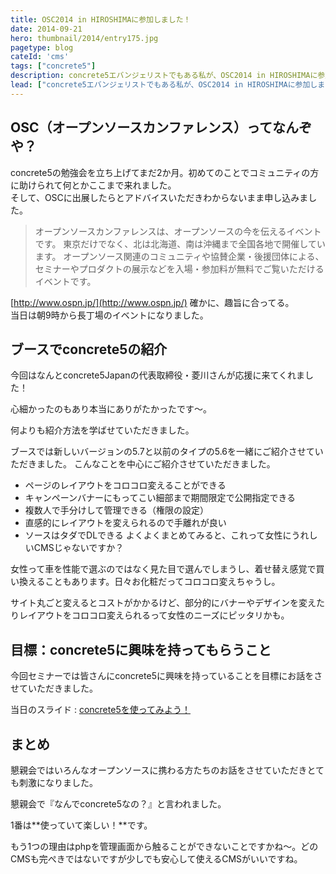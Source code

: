 ```yaml
---
title: OSC2014 in HIROSHIMAに参加しました！
date: 2014-09-21
hero: thumbnail/2014/entry175.jpg
pagetype: blog
cateId: 'cms'
tags: ["concrete5"]
description: concrete5エバンジェリストでもある私が、OSC2014 in HIROSHIMAに参加しました！concrete5 in HIROSHIMAからはCMS・concrete5の紹介でブースを出させていただきました。
lead: ["concrete5エバンジェリストでもある私が、OSC2014 in HIROSHIMAに参加しました！concrete5 in HIROSHIMAからはCMS・concrete5の紹介でブースを出させていただきました。"]
---
```


## OSC（オープンソースカンファレンス）ってなんぞや？

concrete5の勉強会を立ち上げてまだ2か月。初めてのことでコミュニティの方に助けられて何とかここまで来れました。<br>
そして、OSCに出展したらとアドバイスいただきわからないまま申し込みました。


> オープンソースカンファレンスは、オープンソースの今を伝えるイベントです。
> 東京だけでなく、北は北海道、南は沖縄まで全国各地で開催しています。
> オープンソース関連のコミュニティや協賛企業・後援団体による、セミナーやプロダクトの展示などを入場・参加料が無料でご覧いただけるイベントです。

[http://www.ospn.jp/](http://www.ospn.jp/)
確かに、趣旨に合ってる。<br>当日は朝9時から長丁場のイベントになりました。

## ブースでconcrete5の紹介

今回はなんとconcrete5Japanの代表取締役・菱川さんが応援に来てくれました！

心細かったのもあり本当にありがたかったです～。

何よりも紹介方法を学ばせていただきました。

ブースでは新しいバージョンの5.7と以前のタイプの5.6を一緒にご紹介させていただきました。
こんなことを中心にご紹介させていただきました。

* ページのレイアウトをコロコロ変えることができる
* キャンペーンバナーにもってこい細部まで期間限定で公開指定できる
* 複数人で手分けして管理できる（権限の設定）
* 直感的にレイアウトを変えられるので手離れが良い
* ソースはタダでDLできる
よくよくまとめてみると、これって女性にうれしいCMSじゃないですか？

女性って車を性能で選ぶのではなく見た目で選んでしまうし、着せ替え感覚で買い換えることもあります。日々お化粧だってコロコロ変えちゃうし。

サイト丸ごと変えるとコストがかかるけど、部分的にバナーやデザインを変えたりレイアウトをコロコロ変えられるって女性のニーズにピッタリかも。

## 目標：concrete5に興味を持ってもらうこと

今回セミナーでは皆さんにconcrete5に興味を持っていることを目標にお話をさせていただきました。

当日のスライド : [concrete5を使ってみよう！](https://www.slideshare.net/yurikamimori/concrete5-39333568)

## まとめ
懇親会ではいろんなオープンソースに携わる方たちのお話をさせていただきとても刺激になりました。

懇親会で『なんでconcrete5なの？』と言われました。

1番は**使っていて楽しい！**です。

もう1つの理由はphpを管理画面から触ることができないことですかね～。どのCMSも完ぺきではないですが少しでも安心して使えるCMSがいいですね。

